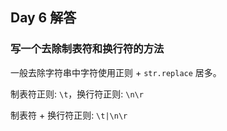 ## Day 6 解答

### 写一个去除制表符和换行符的方法

一般去除字符串中字符使用正则 + `str.replace` 居多。

制表符正则: `\t`，换行符正则: `\n\r`

制表符 + 换行符正则: `\t|\n\r`